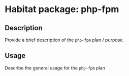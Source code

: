 # Habitat package: php-fpm

## Description

Provide a brief description of the `php-fpm` plan / purpose.

## Usage

Describe the general usage for the `php-fpm` plan
